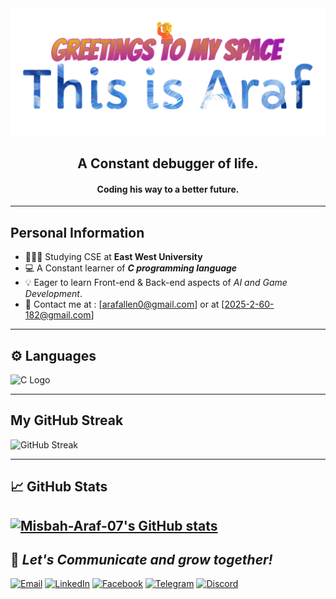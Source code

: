 <div align="center">   <img src="https://github.com/Misbah-Araf-07/Misbah-Araf-07/blob/main/New%20Project(5).png" alt="Description" width="600"/> </div>
<h2 align="center"> A Constant debugger of life. </h2> 
<h4 align="center"> Coding his way to a better future.  </h4>

---
##  <h2 align="left">Personal Information </h2>

-  👩🏻‍💻  Studying CSE  at **East West University** 
-  💻  A Constant learner of ***C programming language***
-  💡  Eager to learn Front-end & Back-end aspects of *AI and Game Development*.
-  💬 Contact me at : [arafallen0@gmail.com] or at [2025-2-60-182@gmail.com]

---

## ⚙️ Languages 


<img src="https://upload.wikimedia.org/wikipedia/commons/1/18/C_Programming_Language.svg" alt="C Logo" width="40"/>



---
## My GitHub Streak 

![GitHub Streak](https://streak-stats.demolab.com?user=Misbah-Araf-07&theme=radical)


---







## 📈 GitHub Stats


[![Misbah-Araf-07's GitHub stats](https://github-readme-stats.vercel.app/api?username=Misbah-Araf-07&show_icons=true&theme=tokyonight)](https://github.com/Misbah-Araf-07/github-readme-stats)
---


## 🤝  *Let's Communicate and grow together!*


[![Email](https://img.shields.io/badge/Email-D14836?style=for-the-badge&logo=gmail&logoColor=white)](mailto:arafallen0@gmail.com) 
[![LinkedIn](https://img.shields.io/badge/LinkedIn-0A66C2?style=for-the-badge&logo=linkedin&logoColor=white)](https://www.linkedin.com/in/m-a-araf/)
[![Facebook](https://img.shields.io/badge/Facebook-1877F2?style=for-the-badge&logo=facebook&logoColor=white)](https://www.facebook.com/araf.allen.77)
[![Telegram](https://img.shields.io/badge/Telegram-2CA5E0?style=for-the-badge&logo=telegram&logoColor=white)](https://t.me/Misbah_Ahmed_Araf)
[![Discord](https://img.shields.io/badge/Discord-5865F2?style=for-the-badge&logo=discord&logoColor=white)](https://discordapp.com/users/blitz.araf.52)


